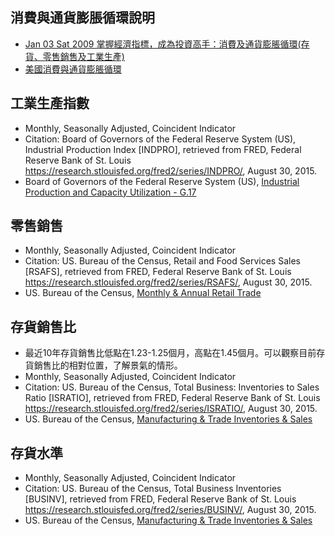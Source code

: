 消費與通貨膨脹循環說明
----------------------
* [Jan 03 Sat 2009 掌握經濟指標，成為投資高手：消費及通貨膨脹循環(存貨、零售銷售及工業生產)](http://tivo168.pixnet.net/blog/post/266555678-%E6%8E%8C%E6%8F%A1%E7%B6%93%E6%BF%9F%E6%8C%87%E6%A8%99%EF%BC%8C%E6%88%90%E7%82%BA%E6%8A%95%E8%B3%87%E9%AB%98%E6%89%8B%EF%BC%9A%E6%B6%88%E8%B2%BB%E5%8F%8A%E9%80%9A%E8%B2%A8%E8%86%A8)
* [美國消費與通貨膨脹循環](https://stock-ai.com/cyC-usInflation.php)

工業生產指數
------------
* Monthly, Seasonally Adjusted, Coincident Indicator
* Citation: Board of Governors of the Federal Reserve System (US), Industrial Production Index [INDPRO], retrieved from FRED, Federal Reserve Bank of St. Louis https://research.stlouisfed.org/fred2/series/INDPRO/, August 30, 2015.
* Board of Governors of the Federal Reserve System (US), [Industrial Production and Capacity Utilization - G.17](http://www.federalreserve.gov/releases/g17/Current/)

零售銷售
--------
* Monthly, Seasonally Adjusted, Coincident Indicator
* Citation: US. Bureau of the Census, Retail and Food Services Sales [RSAFS], retrieved from FRED, Federal Reserve Bank of St. Louis https://research.stlouisfed.org/fred2/series/RSAFS/, August 30, 2015.
* US. Bureau of the Census, [Monthly & Annual Retail Trade](https://www.census.gov/retail/index.html)

存貨銷售比
----------
* 最近10年存貨銷售比低點在1.23-1.25個月，高點在1.45個月。可以觀察目前存貨銷售比的相對位置，了解景氣的情形。
* Monthly, Seasonally Adjusted, Coincident Indicator
* Citation: US. Bureau of the Census, Total Business: Inventories to Sales Ratio [ISRATIO], retrieved from FRED, Federal Reserve Bank of St. Louis https://research.stlouisfed.org/fred2/series/ISRATIO/, August 30, 2015.
* US. Bureau of the Census, [Manufacturing & Trade Inventories & Sales](https://www.census.gov/mtis/index.html)

存貨水準
--------
* Monthly, Seasonally Adjusted, Coincident Indicator
* Citation: US. Bureau of the Census, Total Business Inventories [BUSINV], retrieved from FRED, Federal Reserve Bank of St. Louis https://research.stlouisfed.org/fred2/series/BUSINV/, August 30, 2015.
* US. Bureau of the Census, [Manufacturing & Trade Inventories & Sales](https://www.census.gov/mtis/index.html)
